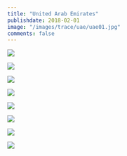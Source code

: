 ```yaml
---
title: "United Arab Emirates"
publishdate: 2018-02-01
image: "/images/trace/uae/uae01.jpg"
comments: false
---
```


![](/tongtong/images/trace/uae/uae01.jpg)


![](/tongtong/images/trace/uae/uae02.jpg)


![](/tongtong/images/trace/uae/uae03.jpg)


![](/tongtong/images/trace/uae/uae04.jpg)


![](/tongtong/images/trace/uae/uae05.jpg)


![](/tongtong/images/trace/uae/uae06.jpg)


![](/tongtong/images/trace/uae/uae07.jpg)


![](/tongtong/images/trace/uae/uae08.jpg)